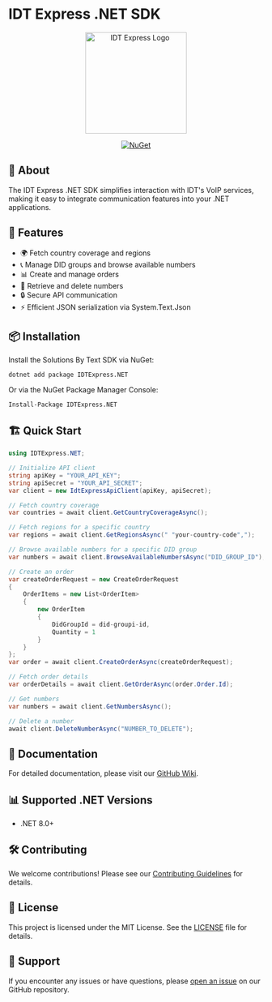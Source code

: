# IDT Express .NET SDK

<p align="center">
  <a href="https://www.idtexpress.com/"><img src="https://docs.idtexpress.com/images/theme/logo-idtpro-aggregator-glow-94464ec3.png" alt="IDT Express Logo" width="200"/></a>
</p>

<p align="center">
  <a href="https://www.nuget.org/packages/IDTExpress.NET"><img src="https://img.shields.io/nuget/v/IDTExpress.NET.svg" alt="NuGet"></a>
</p>

## 📱 About

The IDT Express .NET SDK simplifies interaction with IDT's VoIP services, making it easy to integrate communication features into your .NET applications.

## 🚀 Features

- 🌍 Fetch country coverage and regions
- 📞 Manage DID groups and browse available numbers
- 📊 Create and manage orders
- 🔢 Retrieve and delete numbers
- 🔒 Secure API communication
- ⚡ Efficient JSON serialization via System.Text.Json

## 📦 Installation

Install the Solutions By Text SDK via NuGet:

    dotnet add package IDTExpress.NET

Or via the NuGet Package Manager Console:

    Install-Package IDTExpress.NET

## 🏗 Quick Start

```csharp
using IDTExpress.NET;

// Initialize API client
string apiKey = "YOUR_API_KEY";
string apiSecret = "YOUR_API_SECRET";
var client = new IdtExpressApiClient(apiKey, apiSecret);

// Fetch country coverage
var countries = await client.GetCountryCoverageAsync();

// Fetch regions for a specific country
var regions = await client.GetRegionsAsync(" "your-country-code",");

// Browse available numbers for a specific DID group
var numbers = await client.BrowseAvailableNumbersAsync("DID_GROUP_ID");

// Create an order
var createOrderRequest = new CreateOrderRequest
{
    OrderItems = new List<OrderItem>
    {
        new OrderItem
        {
            DidGroupId = did-groupi-id,
            Quantity = 1
        }
    }
};
var order = await client.CreateOrderAsync(createOrderRequest);

// Fetch order details
var orderDetails = await client.GetOrderAsync(order.Order.Id);

// Get numbers
var numbers = await client.GetNumbersAsync();

// Delete a number
await client.DeleteNumberAsync("NUMBER_TO_DELETE");
```

## 📘 Documentation

For detailed documentation, please visit our [GitHub Wiki](https://github.com/Spire-Recovery-Solutions/IDTExpress.NET/wiki).

## 📊 Supported .NET Versions

- .NET 8.0+

## 🛠 Contributing

We welcome contributions! Please see our [Contributing Guidelines](CONTRIBUTING.md) for details.

## 📄 License

This project is licensed under the MIT License. See the [LICENSE](LICENSE) file for details.

## 🤝 Support

If you encounter any issues or have questions, please [open an issue](https://github.com/Spire-Recovery-Solutions/IDTExpress.NET/issues) on our GitHub repository.
